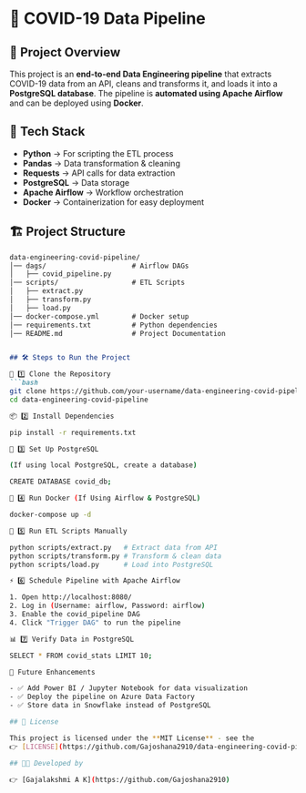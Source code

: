 # 🚀 COVID-19 Data Pipeline  

## 📖 Project Overview  
This project is an **end-to-end Data Engineering pipeline** that extracts COVID-19 data from an API, cleans and transforms it, and loads it into a **PostgreSQL database**. The pipeline is **automated using Apache Airflow** and can be deployed using **Docker**.  

## 📌 Tech Stack  
- **Python** → For scripting the ETL process  
- **Pandas** → Data transformation & cleaning  
- **Requests** → API calls for data extraction  
- **PostgreSQL** → Data storage  
- **Apache Airflow** → Workflow orchestration  
- **Docker** → Containerization for easy deployment  

## 🏗️ Project Structure  

```md
data-engineering-covid-pipeline/
│── dags/                     # Airflow DAGs
│   ├── covid_pipeline.py
│── scripts/                  # ETL Scripts
│   ├── extract.py
│   ├── transform.py
│   ├── load.py
│── docker-compose.yml        # Docker setup
│── requirements.txt          # Python dependencies
│── README.md                 # Project Documentation


## 🛠️ Steps to Run the Project

🔽 1️⃣ Clone the Repository  
```bash
git clone https://github.com/your-username/data-engineering-covid-pipeline.git
cd data-engineering-covid-pipeline

📦 2️⃣ Install Dependencies

pip install -r requirements.txt

🐘 3️⃣ Set Up PostgreSQL

(If using local PostgreSQL, create a database)

CREATE DATABASE covid_db;

🐳 4️⃣ Run Docker (If Using Airflow & PostgreSQL)

docker-compose up -d

🔄 5️⃣ Run ETL Scripts Manually

python scripts/extract.py   # Extract data from API
python scripts/transform.py # Transform & clean data
python scripts/load.py      # Load into PostgreSQL

⚡ 6️⃣ Schedule Pipeline with Apache Airflow

1. Open http://localhost:8080/
2. Log in (Username: airflow, Password: airflow)
3. Enable the covid_pipeline DAG
4. Click "Trigger DAG" to run the pipeline

📊 7️⃣ Verify Data in PostgreSQL

SELECT * FROM covid_stats LIMIT 10;

🚀 Future Enhancements

- ✅ Add Power BI / Jupyter Notebook for data visualization
- ✅ Deploy the pipeline on Azure Data Factory
- ✅ Store data in Snowflake instead of PostgreSQL

## 📜 License

This project is licensed under the **MIT License** - see the  
👉 [LICENSE](https://github.com/Gajoshana2910/data-engineering-covid-pipeline/blob/main/LICENSE) file for details.  

## 👨‍💻 Developed by

👉 [Gajalakshmi A K](https://github.com/Gajoshana2910)
